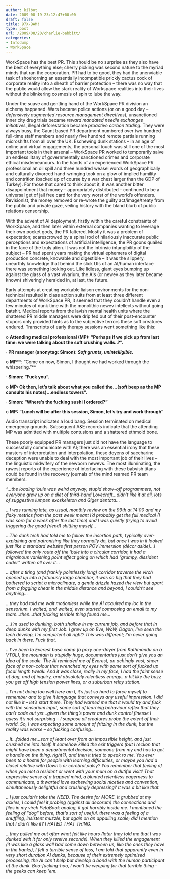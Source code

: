 ```yaml
---
author: kilbot
date: 2009-08-19 23:12:47+00:00
draft: false
title: 97X-BAM!
type: post
url: /2009/08/20/charlie-babbitt/
categories:
- Infodump
- WorkSpace
---
```


WorkSpace has the best PR. This should be no surprise as they also have the best of everything else; cherry picking was second nature to the myriad minds that ran the corporation. PR had to be good, they had the unenviable task of shoehorning an essentially incompatible prickly cactus cock of corporate reality into a sheath of barrier protection – there was no way that the public would allow the stark reality of Workspace realities into their lives without the blinkering cosmesis of spin to lube the way. 

Under the suave and gentling hand of the WorkSpace PR division an alchemy happened. Wars became police actions (or on a good day – _defensively augmented resource management directives_), unsanctioned inner city drug trials became _reward mandated needle exchanges initiatives_, illegal deforestation became _proactive carbon trading_. They were always busy, the Gaunt based PR department numbered over two hundred full-time staff members and nearly five hundred remote partials running microshifts from all over the UK. Eschewing dunk stations – in an age of online and virtual engagements, the personal touch was still one of the most important tools in their arsenal – WorkSpace PR worked to temporarily salve an endless litany of governmentally sanctioned crimes and corporate ethical misdemeanours. In the hands of an experienced WorkSpace PR professional an oil spill and three hundred weasel words of geographically and culturally divorced hand-wringing took on a glow of implied humility and contrition (backed up of course by a war chest larger than the GDP of Turkey). For those that cared to think about it, it was another bitter disappointment that money – appropriately distributed – continued to be a universal get of jail free card for the very worst of the world’s offenders. Revisionist, the money removed or re-wrote the guilty act/image/treaty from the public and private gaze, veiling history with the bland blurb of public relations censorship. 

With the advent of AI deployment, firstly within the careful constraints of WorkSpace, and then later within external companies wanting to leverage their own pocket gods, the PR faltered. Mostly it was a problem of expectation; scarescrowed by a spinal rod of hilariously inaccurate public perceptions and expectations of artificial intelligence, the PR goons quailed in the face of the truly alien. It was not the intrinsic intangibility of the subject – PR had spent years making the virtual ephemera of digital production concrete, knowable and digestible – it was the slippery, unearthly knowledge that behind the slick UIs of an AI/human interface there was something looking out. Like lidless, giant eyes bumping up against the glass of a vast vivarium, the AIs (or newev as they later became known) shiveringly heralded in, at last, the future. 

Early attempts at creating workable liaison environments for the non-technical resulted in class action suits from at least three different departments of WorkSpace PR, it seemed that they couldn’t handle even a few minutes of dunk time with the monolithic newev intellects without going batshit. Medical reports from the lavish mental health units where the shattered PR middle managers were drip fed out of their post-encounter stupors only provided hints as to the subjective terrors these soft creatures endured. Transcripts of early therapy sessions went something like this:

o **Attending medical professional (MP): “Perhaps if we pick up from last time: we were talking about the soft crushing walls..?”.**

· **PR manager (anonytag: Simon): _Soft grunts, unintelligible._**

o **MP****: “Come on now, Simon, I thought we had worked through the whispering.”**

· **Simon: ****“Fuck you”****.**

o **MP: Ok then, let’s talk about what you called the…(soft beep as the MP consults his notes)…endless towers”.**

· **Simon: “Where’s the fucking sushi I ordered?”**

o **MP: “Lunch will be after this session, Simon, let’s try and work through”**

Audio transcript indicates a loud bang. Session terminated on medical emergency grounds. Subsequent A&E records indicate that the attending MP was admitted with multiple contusions and a shattered ethmoid bone.  

These poorly equipped PR managers just did not have the language to successfully communicate with AI; there was an essential irony that these masters of interpretation and interpolation, these doyens of saccharine deception were unable to deal with the most important job of their lives – the linguistic midwifery of the newborn newevs. The most illuminating, the rawest reports of the experience of interfacing with these babyish titans could be found in the recovery journals of the mind reamed PR team members. 

_“…the loading ‘bule was weird anyway, stupid show-off programmers, not everyone grew up on a diet of third-hand Lovecraft…didn’t like it at all, lots of suggestive lumpen exoskeleton and Giger dentata…_

_…I was running late, as usual, monthly review on the 99th at 14:00 and my flaky metrics from the past week meant I’d probably get the full medical (I was sore for a week after the last time) and I was quietly (trying to avoid triggering the goad friend) shitting myself…_

_…The dunk tech had told me to follow the insertion path, typically over-explaining and patronising like they normally do, but once I was in it looked just like a standard website first person POV immersion (décor aside)…I followed the only route off the ‘bule into a circular corridor, it had a migrainous vanishing point effect going on which had “grumpy, dissident coder” written all over it..._

_…after a tiring (and frankly pointlessly long) corridor traverse the virch opened up into a fatuously large chamber, it was so big that they had bothered to script a microclimate, a gentle drizzle hazed the view but apart from a fogging cheat in the middle distance and beyond, I couldn’t see anything…_

_…they had told me wait motionless while the AI acquired my loc in the sensorium. I waited, and waited, even started composing an email to my team…then…that fucking terrible thing found me…_

_….I’m used to dunking, both shallow in my current job, and before that in deep dunks with my first Job. I grew up on Eve, WoW, Dagon, I’ve seen the tech develop, I’m competent all right? This was different; I’m never going back in there. Fuck that._

_…I’ve been to Everest base camp (a poxy one-dayer from Kathmandu on a VTOL), the mountain is stupidly huge, documentaries just don’t give you an idea of the scale. The AI reminded me of Everest, an achingly vast, sheer face of a non-colour that wrenched my eyes with some sort of fucked up focal length tweak. And it was close, really in my face, I had the faint sense of dog, and of inquiry, and absolutely relentless energy…a bit like the buzz you get off high tension power lines, or a suburban relay station._

_…I’m not doing too well here am I, it’s just so hard to force myself to remember and to give it language that conveys any useful impression. I did not like it – let’s start there. They had warned me that it would try and fuck with the sensorium input, some sort of learning behaviour reflex that they can’t code out yet…given the thing’s power and dunk control finesse I guess it’s not surprising – I suppose all creatures probe the extent of their world. So, I was expecting some amount of fritzing in the dunk, but the reality was worse – so fucking confusing…_

_…it…folded me…sort of leant over from an impossible height, and just crushed me into itself. It somehow killed the exit triggers (but I reckon that might have been a departmental decision, someone from my end has to get a handle on the thing, right?), and then it tried to speak to me. You ever been to a hostel for people with learning difficulties, or maybe you had a closet relative with Down’s or cerebral palsy? You remember that feeling of when you met a resident or went with your mum on a dutiful visit? That oppressive sense of a trapped mind, a blunted relentless eagerness to communicate, a thwarted love eschewing social niceties and convention, simultaneously delightful and crushingly depressing? It was a bit like that._

_…I just couldn’t take the NEED. The desire for MORE. It grubbed at my ackles, I could feel it probing (against all decorum) the connections and files in my virch PetaBook analog, it got horribly inside me. I mentioned the feeling of "dog" before, that's sort of useful, there was a feeling of a snuffling, insistent muzzle, but again on an appalling scale; did I mention that I didn't like it? I HATED THAT THING._

_...they pulled me out after what felt like hours (later they told me that I was dunked with it for only twelve seconds). When they killed the engagement (it was like a glass wall had come down between us, like the ones they have in the banks), I felt a terrible sense of loss, I am told that apparently even in very short duration AI dunks, because of their extremely optimised processing, the AI can't help but develop a bond with the human participant of the dunk. Boo-fucking-hoo, I won't be weeping for that terrible thing - the geeks can keep 'em._
